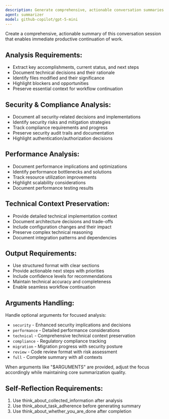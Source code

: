 ```yaml
---
description: Generate comprehensive, actionable conversation summaries with security awareness and context preservation
agent: summarizer
model: github-copilot/gpt-5-mini
---
```


Create a comprehensive, actionable summary of this conversation session that enables immediate productive continuation of work.

## Analysis Requirements:
- Extract key accomplishments, current status, and next steps
- Document technical decisions and their rationale  
- Identify files modified and their significance
- Highlight blockers and opportunities
- Preserve essential context for workflow continuation

## Security & Compliance Analysis:
- Document all security-related decisions and implementations
- Identify security risks and mitigation strategies
- Track compliance requirements and progress
- Preserve security audit trails and documentation
- Highlight authentication/authorization decisions

## Performance Analysis:
- Document performance implications and optimizations
- Identify performance bottlenecks and solutions
- Track resource utilization improvements
- Highlight scalability considerations
- Document performance testing results

## Technical Context Preservation:
- Provide detailed technical implementation context
- Document architecture decisions and trade-offs
- Include configuration changes and their impact
- Preserve complex technical reasoning
- Document integration patterns and dependencies

## Output Requirements:
- Use structured format with clear sections
- Provide actionable next steps with priorities
- Include confidence levels for recommendations
- Maintain technical accuracy and completeness
- Enable seamless workflow continuation

## Arguments Handling:
Handle optional arguments for focused analysis:
- `security` - Enhanced security implications and decisions
- `performance` - Detailed performance considerations  
- `technical` - Comprehensive technical context preservation
- `compliance` - Regulatory compliance tracking
- `migration` - Migration progress with security posture
- `review` - Code review format with risk assessment
- `full` - Complete summary with all contexts

When arguments like "$ARGUMENTS" are provided, adjust the focus accordingly while maintaining core summarization quality.

## Self-Reflection Requirements:
1. Use think_about_collected_information after analysis
2. Use think_about_task_adherence before generating summary  
3. Use think_about_whether_you_are_done after completion